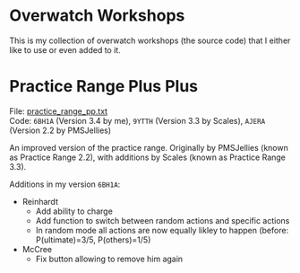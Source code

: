 # Overwatch Workshops

This is my collection of overwatch workshops (the source code) that I either like to use or even added to it.

# Practice Range Plus Plus

File: [practice_range_pp.txt](src/main/ow/practice_range_pp.txt) \
Code: `6BH1A` (Version 3.4 by me), `9YTTH` (Version 3.3 by Scales), `AJERA` (Version 2.2 by PMSJellies)

An improved version of the practice range. Originally by PMSJellies (known as Practice Range 2.2), with additions by
Scales (known as Practice Range 3.3).

Additions in my version `6BH1A`:
* Reinhardt
  * Add ability to charge
  * Add function to switch between random actions and specific actions
  * In random mode all actions are now equally likley to happen (before: P(ultimate)=3/5, P(others)=1/5)
* McCree
  * Fix button allowing to remove him again
